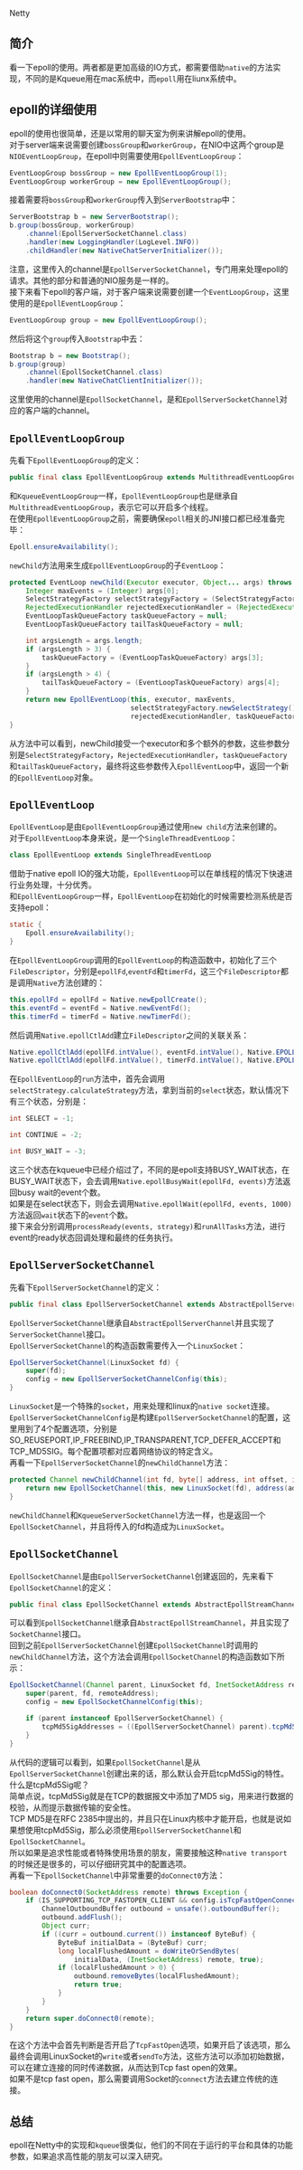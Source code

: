 Netty
<a name="V0dV5"></a>
## 简介
看一下epoll的使用。两者都是更加高级的IO方式，都需要借助`native`的方法实现，不同的是Kqueue用在mac系统中，而`epoll`用在liunx系统中。
<a name="p0XKk"></a>
## epoll的详细使用
epoll的使用也很简单，还是以常用的聊天室为例来讲解epoll的使用。<br />对于server端来说需要创建`bossGroup`和`workerGroup`，在NIO中这两个group是`NIOEventLoopGroup`，在epoll中则需要使用`EpollEventLoopGroup`：
```java
EventLoopGroup bossGroup = new EpollEventLoopGroup(1);
EventLoopGroup workerGroup = new EpollEventLoopGroup();
```
接着需要将`bossGroup`和`workerGroup`传入到`ServerBootstrap`中：
```java
ServerBootstrap b = new ServerBootstrap();
b.group(bossGroup, workerGroup)
	.channel(EpollServerSocketChannel.class)
	.handler(new LoggingHandler(LogLevel.INFO))
	.childHandler(new NativeChatServerInitializer());
```
注意，这里传入的channel是`EpollServerSocketChannel`，专门用来处理epoll的请求。其他的部分和普通的NIO服务是一样的。<br />接下来看下epoll的客户端，对于客户端来说需要创建一个`EventLoopGroup`，这里使用的是`EpollEventLoopGroup`：
```java
EventLoopGroup group = new EpollEventLoopGroup();
```
然后将这个`group`传入`Bootstrap`中去：
```java
Bootstrap b = new Bootstrap();
b.group(group)
	.channel(EpollSocketChannel.class)
	.handler(new NativeChatClientInitializer());
```
这里使用的channel是`EpollSocketChannel`，是和`EpollServerSocketChannel`对应的客户端的channel。
<a name="B5yH4"></a>
## `EpollEventLoopGroup`
先看下`EpollEventLoopGroup`的定义：
```java
public final class EpollEventLoopGroup extends MultithreadEventLoopGroup
```
和`KqueueEventLoopGroup`一样，`EpollEventLoopGroup`也是继承自`MultithreadEventLoopGroup`，表示它可以开启多个线程。<br />在使用`EpollEventLoopGroup`之前，需要确保`epoll`相关的JNI接口都已经准备完毕：
```java
Epoll.ensureAvailability();
```
`newChild`方法用来生成`EpollEventLoopGroup`的子`EventLoop`：
```java
protected EventLoop newChild(Executor executor, Object... args) throws Exception {
	Integer maxEvents = (Integer) args[0];
	SelectStrategyFactory selectStrategyFactory = (SelectStrategyFactory) args[1];
	RejectedExecutionHandler rejectedExecutionHandler = (RejectedExecutionHandler) args[2];
	EventLoopTaskQueueFactory taskQueueFactory = null;
	EventLoopTaskQueueFactory tailTaskQueueFactory = null;

	int argsLength = args.length;
	if (argsLength > 3) {
		taskQueueFactory = (EventLoopTaskQueueFactory) args[3];
	}
	if (argsLength > 4) {
		tailTaskQueueFactory = (EventLoopTaskQueueFactory) args[4];
	}
	return new EpollEventLoop(this, executor, maxEvents,
							  selectStrategyFactory.newSelectStrategy(),
							  rejectedExecutionHandler, taskQueueFactory, tailTaskQueueFactory);
}
```
从方法中可以看到，newChild接受一个executor和多个额外的参数，这些参数分别是`SelectStrategyFactory`，`RejectedExecutionHandler`，`taskQueueFactory`和`tailTaskQueueFactory`，最终将这些参数传入`EpollEventLoop`中，返回一个新的`EpollEventLoop`对象。
<a name="xJDwd"></a>
## `EpollEventLoop`
`EpollEventLoop`是由`EpollEventLoopGroup`通过使用`new child`方法来创建的。<br />对于`EpollEventLoop`本身来说，是一个`SingleThreadEventLoop`：
```java
class EpollEventLoop extends SingleThreadEventLoop
```
借助于native epoll IO的强大功能，`EpollEventLoop`可以在单线程的情况下快速进行业务处理，十分优秀。<br />和`EpollEventLoopGroup`一样，`EpollEventLoop`在初始化的时候需要检测系统是否支持epoll：
```java
static {
	Epoll.ensureAvailability();
}
```
在`EpollEventLoopGroup`调用的`EpollEventLoop`的构造函数中，初始化了三个`FileDescriptor`，分别是`epollFd`,`eventFd`和`timerFd`，这三个`FileDescriptor`都是调用`Native`方法创建的：
```java
this.epollFd = epollFd = Native.newEpollCreate();
this.eventFd = eventFd = Native.newEventFd();
this.timerFd = timerFd = Native.newTimerFd();
```
然后调用`Native.epollCtlAdd`建立`FileDescriptor`之间的关联关系：
```java
Native.epollCtlAdd(epollFd.intValue(), eventFd.intValue(), Native.EPOLLIN | Native.EPOLLET);
Native.epollCtlAdd(epollFd.intValue(), timerFd.intValue(), Native.EPOLLIN | Native.EPOLLET);
```
在`EpollEventLoop`的`run`方法中，首先会调用`selectStrategy.calculateStrategy`方法，拿到当前的`select`状态，默认情况下有三个状态，分别是：
```java
int SELECT = -1;

int CONTINUE = -2;

int BUSY_WAIT = -3;
```
这三个状态在kqueue中已经介绍过了，不同的是epoll支持BUSY_WAIT状态，在BUSY_WAIT状态下，会去调用`Native.epollBusyWait(epollFd, events)`方法返回busy wait的event个数。<br />如果是在select状态下，则会去调用`Native.epollWait(epollFd, events, 1000)`方法返回`wait`状态下的`event`个数。<br />接下来会分别调用`processReady(events, strategy)`和`runAllTasks`方法，进行event的ready状态回调处理和最终的任务执行。
<a name="PJnzZ"></a>
## `EpollServerSocketChannel`
先看下`EpollServerSocketChannel`的定义：
```java
public final class EpollServerSocketChannel extends AbstractEpollServerChannel implements ServerSocketChannel
```
`EpollServerSocketChannel`继承自`AbstractEpollServerChannel`并且实现了`ServerSocketChannel`接口。<br />`EpollServerSocketChannel`的构造函数需要传入一个`LinuxSocket`：
```java
EpollServerSocketChannel(LinuxSocket fd) {
	super(fd);
	config = new EpollServerSocketChannelConfig(this);
}
```
`LinuxSocket`是一个特殊的`socket`，用来处理和linux的`native socket`连接。<br />`EpollServerSocketChannelConfig`是构建`EpollServerSocketChannel`的配置，这里用到了4个配置选项，分别是SO_REUSEPORT,IP_FREEBIND,IP_TRANSPARENT,TCP_DEFER_ACCEPT和TCP_MD5SIG。每个配置项都对应着网络协议的特定含义。<br />再看一下`EpollServerSocketChannel`的`newChildChannel`方法：
```java
protected Channel newChildChannel(int fd, byte[] address, int offset, int len) throws Exception {
	return new EpollSocketChannel(this, new LinuxSocket(fd), address(address, offset, len));
}
```
`newChildChannel`和`KqueueServerSocketChannel`方法一样，也是返回一个`EpollSocketChannel`，并且将传入的fd构造成为`LinuxSocket`。
<a name="y91sK"></a>
## `EpollSocketChannel`
`EpollSocketChannel`是由`EpollServerSocketChannel`创建返回的，先来看下`EpollSocketChannel`的定义：
```java
public final class EpollSocketChannel extends AbstractEpollStreamChannel implements SocketChannel {
```
可以看到`EpollSocketChannel`继承自`AbstractEpollStreamChannel`，并且实现了`SocketChannel`接口。<br />回到之前`EpollServerSocketChannel`创建`EpollSocketChannel`时调用的`newChildChannel`方法，这个方法会调用`EpollSocketChannel`的构造函数如下所示：
```java
EpollSocketChannel(Channel parent, LinuxSocket fd, InetSocketAddress remoteAddress) {
	super(parent, fd, remoteAddress);
	config = new EpollSocketChannelConfig(this);

	if (parent instanceof EpollServerSocketChannel) {
		tcpMd5SigAddresses = ((EpollServerSocketChannel) parent).tcpMd5SigAddresses();
	}
}
```
从代码的逻辑可以看到，如果`EpollSocketChannel`是从`EpollServerSocketChannel`创建出来的话，那么默认会开启tcpMd5Sig的特性。<br />什么是tcpMd5Sig呢？<br />简单点说，tcpMd5Sig就是在TCP的数据报文中添加了MD5 sig，用来进行数据的校验，从而提示数据传输的安全性。<br />TCP MD5是在RFC 2385中提出的，并且只在Linux内核中才能开启，也就是说如果想使用tcpMd5Sig，那么必须使用`EpollServerSocketChannel`和`EpollSocketChannel`。<br />所以如果是追求性能或者特殊使用场景的朋友，需要接触这种`native transport`的时候还是很多的，可以仔细研究其中的配置选项。<br />再看一下`EpollSocketChannel`中非常重要的`doConnect0`方法：
```java
boolean doConnect0(SocketAddress remote) throws Exception {
	if (IS_SUPPORTING_TCP_FASTOPEN_CLIENT && config.isTcpFastOpenConnect()) {
		ChannelOutboundBuffer outbound = unsafe().outboundBuffer();
		outbound.addFlush();
		Object curr;
		if ((curr = outbound.current()) instanceof ByteBuf) {
			ByteBuf initialData = (ByteBuf) curr;
			long localFlushedAmount = doWriteOrSendBytes(
				initialData, (InetSocketAddress) remote, true);
			if (localFlushedAmount > 0) {
				outbound.removeBytes(localFlushedAmount);
				return true;
			}
		}
	}
	return super.doConnect0(remote);
}
```
在这个方法中会首先判断是否开启了`TcpFastOpen`选项，如果开启了该选项，那么最终会调用LinuxSocket的`write`或者`sendTo`方法，这些方法可以添加初始数据，可以在建立连接的同时传递数据，从而达到Tcp fast open的效果。<br />如果不是tcp fast open，那么需要调用Socket的`connect`方法去建立传统的连接。
<a name="GkJFC"></a>
## 总结
epoll在Netty中的实现和`kqueue`很类似，他们的不同在于运行的平台和具体的功能参数，如果追求高性能的朋友可以深入研究。
